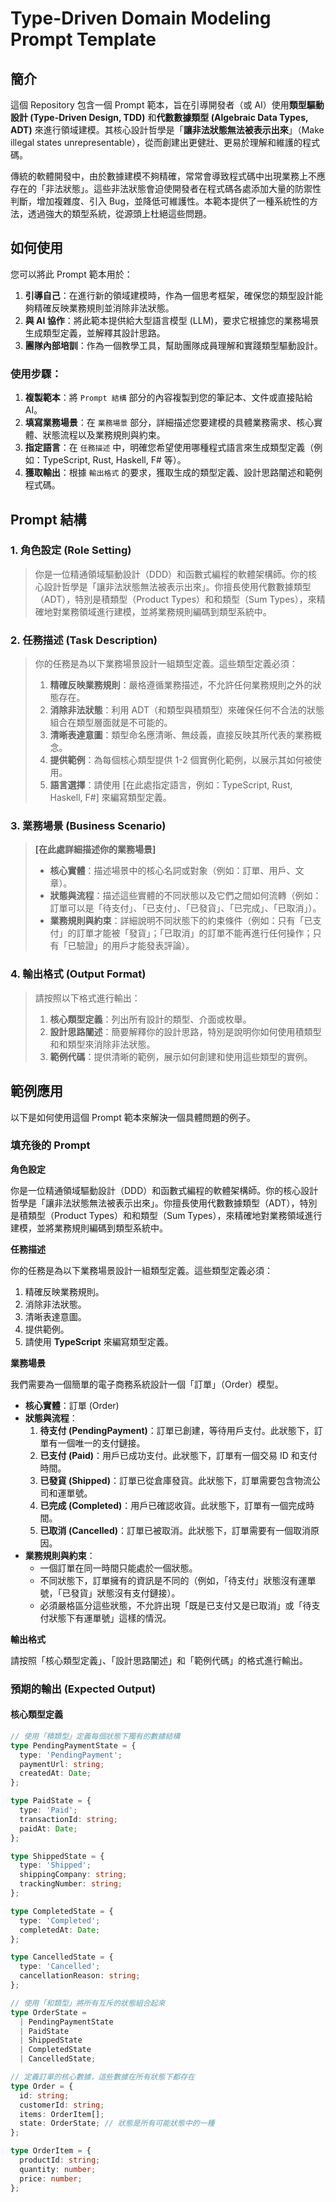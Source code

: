 # Type-Driven Domain Modeling Prompt Template

## 簡介

這個 Repository 包含一個 Prompt 範本，旨在引導開發者（或 AI）使用**類型驅動設計 (Type-Driven Design, TDD)** 和**代數數據類型 (Algebraic Data Types, ADT)** 來進行領域建模。其核心設計哲學是「**讓非法狀態無法被表示出來**」（Make illegal states unrepresentable），從而創建出更健壯、更易於理解和維護的程式碼。

傳統的軟體開發中，由於數據建模不夠精確，常常會導致程式碼中出現業務上不應存在的「非法狀態」。這些非法狀態會迫使開發者在程式碼各處添加大量的防禦性判斷，增加複雜度、引入 Bug，並降低可維護性。本範本提供了一種系統性的方法，透過強大的類型系統，從源頭上杜絕這些問題。

## 如何使用

您可以將此 Prompt 範本用於：

1.  **引導自己**：在進行新的領域建模時，作為一個思考框架，確保您的類型設計能夠精確反映業務規則並消除非法狀態。
2.  **與 AI 協作**：將此範本提供給大型語言模型 (LLM)，要求它根據您的業務場景生成類型定義，並解釋其設計思路。
3.  **團隊內部培訓**：作為一個教學工具，幫助團隊成員理解和實踐類型驅動設計。

### 使用步驟：

1.  **複製範本**：將 `Prompt 結構` 部分的內容複製到您的筆記本、文件或直接貼給 AI。
2.  **填寫業務場景**：在 `業務場景` 部分，詳細描述您要建模的具體業務需求、核心實體、狀態流程以及業務規則與約束。
3.  **指定語言**：在 `任務描述` 中，明確您希望使用哪種程式語言來生成類型定義（例如：TypeScript, Rust, Haskell, F# 等）。
4.  **獲取輸出**：根據 `輸出格式` 的要求，獲取生成的類型定義、設計思路闡述和範例程式碼。

## Prompt 結構

### 1. **角色設定 (Role Setting)**

> 你是一位精通領域驅動設計（DDD）和函數式編程的軟體架構師。你的核心設計哲學是「讓非法狀態無法被表示出來」。你擅長使用代數數據類型（ADT），特別是積類型（Product Types）和和類型（Sum Types），來精確地對業務領域進行建模，並將業務規則編碼到類型系統中。

### 2. **任務描述 (Task Description)**

> 你的任務是為以下業務場景設計一組類型定義。這些類型定義必須：
> 1.  **精確反映業務規則**：嚴格遵循業務描述，不允許任何業務規則之外的狀態存在。
> 2.  **消除非法狀態**：利用 ADT（和類型與積類型）來確保任何不合法的狀態組合在類型層面就是不可能的。
> 3.  **清晰表達意圖**：類型命名應清晰、無歧義，直接反映其所代表的業務概念。
> 4.  **提供範例**：為每個核心類型提供 1-2 個實例化範例，以展示其如何被使用。
> 5.  **語言選擇**：請使用 [在此處指定語言，例如：TypeScript, Rust, Haskell, F#] 來編寫類型定義。

### 3. **業務場景 (Business Scenario)**

> **[在此處詳細描述你的業務場景]**
> 
> *   **核心實體**：描述場景中的核心名詞或對象（例如：訂單、用戶、文章）。
> *   **狀態與流程**：描述這些實體的不同狀態以及它們之間如何流轉（例如：訂單可以是「待支付」、「已支付」、「已發貨」、「已完成」、「已取消」）。
> *   **業務規則與約束**：詳細說明不同狀態下的約束條件（例如：只有「已支付」的訂單才能被「發貨」；「已取消」的訂單不能再進行任何操作；只有「已驗證」的用戶才能發表評論）。

### 4. **輸出格式 (Output Format)**

> 請按照以下格式進行輸出：
> 
> 1.  **核心類型定義**：列出所有設計的類型、介面或枚舉。
> 2.  **設計思路闡述**：簡要解釋你的設計思路，特別是說明你如何使用積類型和和類型來消除非法狀態。
> 3.  **範例代碼**：提供清晰的範例，展示如何創建和使用這些類型的實例。

## 範例應用

以下是如何使用這個 Prompt 範本來解決一個具體問題的例子。

### **填充後的 Prompt**

**角色設定**

你是一位精通領域驅動設計（DDD）和函數式編程的軟體架構師。你的核心設計哲學是「讓非法狀態無法被表示出來」。你擅長使用代數數據類型（ADT），特別是積類型（Product Types）和和類型（Sum Types），來精確地對業務領域進行建模，並將業務規則編碼到類型系統中。

**任務描述**

你的任務是為以下業務場景設計一組類型定義。這些類型定義必須：
1.  精確反映業務規則。
2.  消除非法狀態。
3.  清晰表達意圖。
4.  提供範例。
5.  請使用 **TypeScript** 來編寫類型定義。

**業務場景**

我們需要為一個簡單的電子商務系統設計一個「訂單」（Order）模型。

*   **核心實體**：訂單 (Order)
*   **狀態與流程**：
    1.  **待支付 (PendingPayment)**：訂單已創建，等待用戶支付。此狀態下，訂單有一個唯一的支付鏈接。
    2.  **已支付 (Paid)**：用戶已成功支付。此狀態下，訂單有一個交易 ID 和支付時間。
    3.  **已發貨 (Shipped)**：訂單已從倉庫發貨。此狀態下，訂單需要包含物流公司和運單號。
    4.  **已完成 (Completed)**：用戶已確認收貨。此狀態下，訂單有一個完成時間。
    5.  **已取消 (Cancelled)**：訂單已被取消。此狀態下，訂單需要有一個取消原因。
*   **業務規則與約束**：
    *   一個訂單在同一時間只能處於一個狀態。
    *   不同狀態下，訂單擁有的資訊是不同的（例如，「待支付」狀態沒有運單號，「已發貨」狀態沒有支付鏈接）。
    *   必須嚴格區分這些狀態，不允許出現「既是已支付又是已取消」或「待支付狀態下有運單號」這樣的情況。

**輸出格式**

請按照「核心類型定義」、「設計思路闡述」和「範例代碼」的格式進行輸出。

### **預期的輸出 (Expected Output)**

#### 核心類型定義

```typescript
// 使用「積類型」定義每個狀態下獨有的數據結構
type PendingPaymentState = {
  type: 'PendingPayment';
  paymentUrl: string;
  createdAt: Date;
};

type PaidState = {
  type: 'Paid';
  transactionId: string;
  paidAt: Date;
};

type ShippedState = {
  type: 'Shipped';
  shippingCompany: string;
  trackingNumber: string;
};

type CompletedState = {
  type: 'Completed';
  completedAt: Date;
};

type CancelledState = {
  type: 'Cancelled';
  cancellationReason: string;
};

// 使用「和類型」將所有互斥的狀態組合起來
type OrderState = 
  | PendingPaymentState 
  | PaidState 
  | ShippedState 
  | CompletedState 
  | CancelledState;

// 定義訂單的核心數據，這些數據在所有狀態下都存在
type Order = {
  id: string;
  customerId: string;
  items: OrderItem[];
  state: OrderState; // 狀態是所有可能狀態中的一種
};

type OrderItem = {
  productId: string;
  quantity: number;
  price: number;
};
